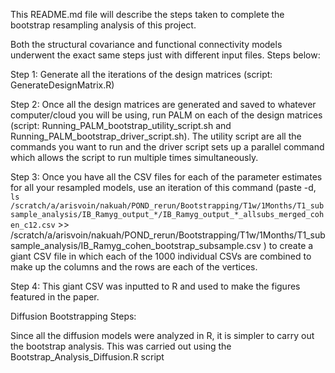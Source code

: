 This README.md file will describe the steps taken to complete the bootstrap resampling analysis of this project.

Both the structural covariance and functional connectivity models underwent the exact same steps just with different input files. Steps below:

Step 1: Generate all the iterations of the design matrices (script: GenerateDesignMatrix.R)

Step 2: Once all the design matrices are generated and saved to whatever computer/cloud you will be using, run PALM on each of the design matrices (script: Running_PALM_bootstrap_utility_script.sh and Running_PALM_bootstrap_driver_script.sh).
The utility script are all the commands you want to run and the driver script sets up a parallel command which allows the script to run multiple times simultaneously.

Step 3: Once you have all the CSV files for each of the parameter estimates for all your resampled models, use an iteration of this command (paste -d, `ls /scratch/a/arisvoin/nakuah/POND_rerun/Bootstrapping/T1w/1Months/T1_subsample_analysis/IB_Ramyg_output_*/IB_Ramyg_output_*_allsubs_merged_cohen_c12.csv` >> /scratch/a/arisvoin/nakuah/POND_rerun/Bootstrapping/T1w/1Months/T1_subsample_analysis/IB_Ramyg_cohen_bootstrap_subsample.csv
) to create a giant CSV file in which each of the 1000 individual CSVs are combined to make up the columns and the rows are each of the vertices.

Step 4: This giant CSV was inputted to R and used to make the figures featured in the paper. 

Diffusion Bootstrapping Steps:

Since all the diffusion models were analyzed in R, it is simpler to carry out the bootstrap analysis. This was carried out using the Bootstrap_Analysis_Diffusion.R script 
